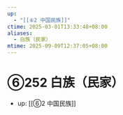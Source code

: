 ```yaml
---
up:
  - "[[⑥2 中国民族]]"
ctime: 2025-03-01T13:33:48+08:00
aliases:
  - 白族（民家）
mtime: 2025-09-09T12:37:05+08:00
---
```


# ⑥252 白族（民家）

- up: [[⑥2 中国民族]]
